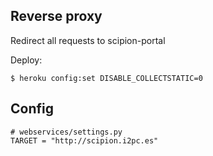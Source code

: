 ## Reverse proxy

Redirect all requests to scipion-portal

Deploy:

```
$ heroku config:set DISABLE_COLLECTSTATIC=0
```

## Config

```
# webservices/settings.py
TARGET = "http://scipion.i2pc.es"
```
